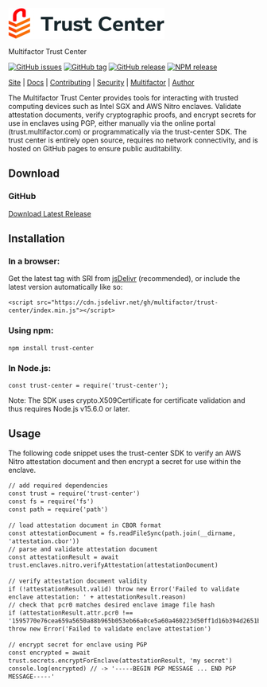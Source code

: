 [![trust-center](https://raw.githubusercontent.com/multifactor/trust-center/master/site/logo.png "trust-center")](https://trust.multifactor.com "trust-center")

Multifactor Trust Center

[![GitHub issues](https://img.shields.io/github/issues/multifactor/trust-center)](https://github.com/multifactor/trust-center/issues)
[![GitHub tag](https://img.shields.io/github/tag/multifactor/trust-center.svg)](https://github.com/multifactor/trust-center/tags)
[![GitHub release](https://img.shields.io/github/release/multifactor/trust-center.svg)](https://github.com/multifactor/trust-center/releases)
[![NPM release](https://img.shields.io/npm/v/trust-center.svg)](https://www.npmjs.com/package/trust-center)

[Site](https://trust.multifactor.com) |
[Docs](https://trust.multifactor.com/docs) |
[Contributing](https://github.com/multifactor/trust-center/blob/master/CONTRIBUTING.md) |
[Security](https://github.com/multifactor/trust-center/blob/master/SECURITY.md) |
[Multifactor](https://github.com/multifactor) |
[Author](https://github.com/VCNinc)

The Multifactor Trust Center provides tools for interacting with trusted computing devices such as Intel SGX and AWS Nitro enclaves. Validate attestation documents, verify cryptographic proofs, and encrypt secrets for use in enclaves using PGP, either manually via the online portal (trust.multifactor.com) or programmatically via the trust-center SDK. The trust center is entirely open source, requires no network connectivity, and is hosted on GitHub pages to ensure public auditability.

## Download
### GitHub
[Download Latest Release](https://github.com/multifactor/trust-center/releases)

## Installation
### In a browser:
Get the latest tag with SRI from [jsDelivr](https://www.jsdelivr.com/package/npm/trust-center) (recommended), or include the latest version automatically like so:

	<script src="https://cdn.jsdelivr.net/gh/multifactor/trust-center/index.min.js"></script>

### Using npm:
	npm install trust-center

### In Node.js:
	const trust-center = require('trust-center');

Note: The SDK uses crypto.X509Certificate for certificate validation and thus requires Node.js v15.6.0 or later.

## Usage
The following code snippet uses the trust-center SDK to verify an AWS Nitro attestation document and then encrypt a secret for use within the enclave.

```
// add required dependencies
const trust = require('trust-center')
const fs = require('fs')
const path = require('path')

// load attestation document in CBOR format
const attestationDocument = fs.readFileSync(path.join(__dirname, 'attestation.cbor'))
// parse and validate attestation document
const attestationResult = await trust.enclaves.nitro.verifyAttestation(attestationDocument)

// verify attestation document validity
if (!attestationResult.valid) throw new Error('Failed to validate enclave attestation: ' + attestationResult.reason)
// check that pcr0 matches desired enclave image file hash
if (attestationResult.attr.pcr0 !== '1595770e76cea659a5650a88b965b053eb66a0ce5a60a460223d50ff1d16b394d2651b130a38af4ccd818ad8cf42c963') throw new Error('Failed to validate enclave attestation')

// encrypt secret for enclave using PGP
const encrypted = await trust.secrets.encryptForEnclave(attestationResult, 'my secret')
console.log(encrypted) // -> '-----BEGIN PGP MESSAGE ... END PGP MESSAGE-----'
```
